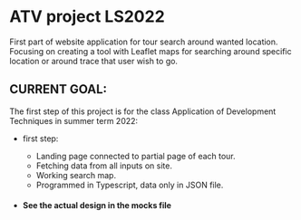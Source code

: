 # ATV project LS2022

First part of website application for tour search around wanted location. Focusing on creating a tool with Leaflet maps for searching around specific location or around trace that user wish to go. 

## CURRENT GOAL:

The first step of this project is for the class Application of Development Techniques in summer term 2022:
   
 * first step:
   * Landing page connected to partial page of each tour. 
   * Fetching data from all inputs on site.
   * Working search map.
   * Programmed in Typescript, data only in JSON file.

 * #### See the actual design in the mocks file
